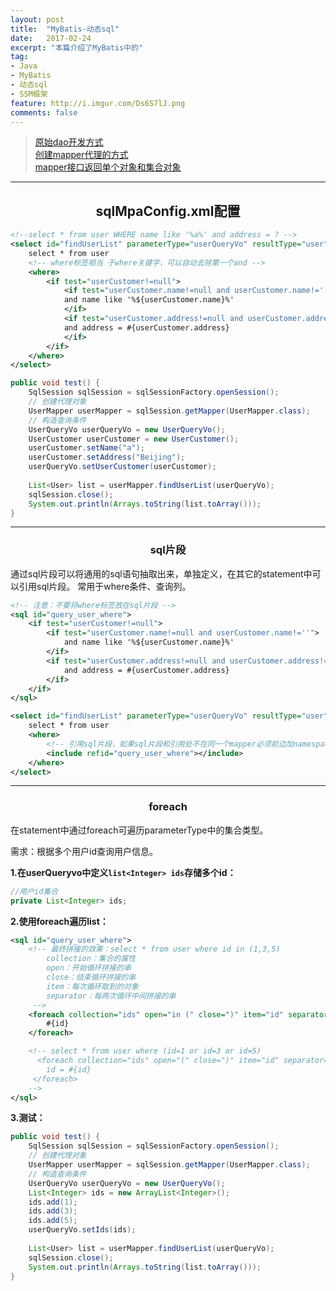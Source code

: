 ```yaml
---
layout: post
title:  "MyBatis-动态sql"
date:   2017-02-24
excerpt: "本篇介绍了MyBatis中的"
tag:
- Java 
- MyBatis
- 动态sql
- SSM框架
feature: http://i.imgur.com/Ds6S7lJ.png
comments: false
---  
```


><a href="#1">原始dao开发方式</a>  
><a href="#2">创建mapper代理的方式</a>   
><a href="#3">mapper接口返回单个对象和集合对象</a>    


***

<a name="1"></a>

## <center>sqlMpaConfig.xml配置</center> 

```xml
<!--select * from user WHERE name like '%a%' and address = ? -->
<select id="findUserList" parameterType="userQueryVo" resultType="user">
	select * from user
	<!-- where标签相当 于where关键字，可以自动去除第一个and -->
	<where>
		<if test="userCustomer!=null">
			<if test="userCustomer.name!=null and userCustomer.name!=''">
			and name like '%${userCustomer.name}%'
			</if>
			<if test="userCustomer.address!=null and userCustomer.address!=''">
			and address = #{userCustomer.address}
			</if>
		</if>
	</where>
</select>
```


```java
public void test() {
	SqlSession sqlSession = sqlSessionFactory.openSession();
	// 创建代理对象
	UserMapper userMapper = sqlSession.getMapper(UserMapper.class);
	// 构造查询条件
	UserQueryVo userQueryVo = new UserQueryVo();
	UserCustomer userCustomer = new UserCustomer();
	userCustomer.setName("a");
	userCustomer.setAddress("Beijing");
	userQueryVo.setUserCustomer(userCustomer);
	
	List<User> list = userMapper.findUserList(userQueryVo);
	sqlSession.close();
	System.out.println(Arrays.toString(list.toArray()));
}
```


***


### <center>sql片段</center> 


通过sql片段可以将通用的sql语句抽取出来，单独定义，在其它的statement中可以引用sql片段。
常用于where条件、查询列。  

```xml
<!-- 注意：不要将where标签放在sql片段 -->
<sql id="query_user_where">
	<if test="userCustomer!=null">
		<if test="userCustomer.name!=null and userCustomer.name!=''">
			and name like '%${userCustomer.name}%'
		</if>
		<if test="userCustomer.address!=null and userCustomer.address!=''">
			and address = #{userCustomer.address}
		</if>
	</if>
</sql>
```


```xml
<select id="findUserList" parameterType="userQueryVo" resultType="user">
	select * from user
	<where>
		<!-- 引用sql片段，如果sql片段和引用处不在同一个mapper必须前边加namespace -->
		<include refid="query_user_where"></include>
	</where>
</select>
```

***


### <center>foreach</center> 

在statement中通过foreach可遍历parameterType中的集合类型。  

需求：根据多个用户id查询用户信息。

**1.在userQueryvo中定义`list<Integer> ids`存储多个id：**

```java
//用户id集合
private List<Integer> ids;
```


**2.使用foreach遍历list：**

```xml
<sql id="query_user_where">
	<!-- 最终拼接的效果：select * from user where id in (1,3,5)
		collection：集合的属性
		open：开始循环拼接的串
		close：结束循环拼接的串
		item：每次循环取到的对象
		separator：每两次循环中间拼接的串
	 -->
	<foreach collection="ids" open="in (" close=")" item="id" separator=",">
		#{id}
	</foreach>

	<!-- select * from user where (id=1 or id=3 or id=5)
	  <foreach collection="ids" open="(" close=")" item="id" separator="or">
	 	id = #{id}
	 </foreach>
	-->
</sql>
```

**3.测试：**

```java
public void test() {
	SqlSession sqlSession = sqlSessionFactory.openSession();
	// 创建代理对象
	UserMapper userMapper = sqlSession.getMapper(UserMapper.class);
	// 构造查询条件
	UserQueryVo userQueryVo = new UserQueryVo();
	List<Integer> ids = new ArrayList<Integer>();
	ids.add(1);
	ids.add(3);
	ids.add(5);
	userQueryVo.setIds(ids);
	
	List<User> list = userMapper.findUserList(userQueryVo);
	sqlSession.close();
	System.out.println(Arrays.toString(list.toArray()));
}
```

